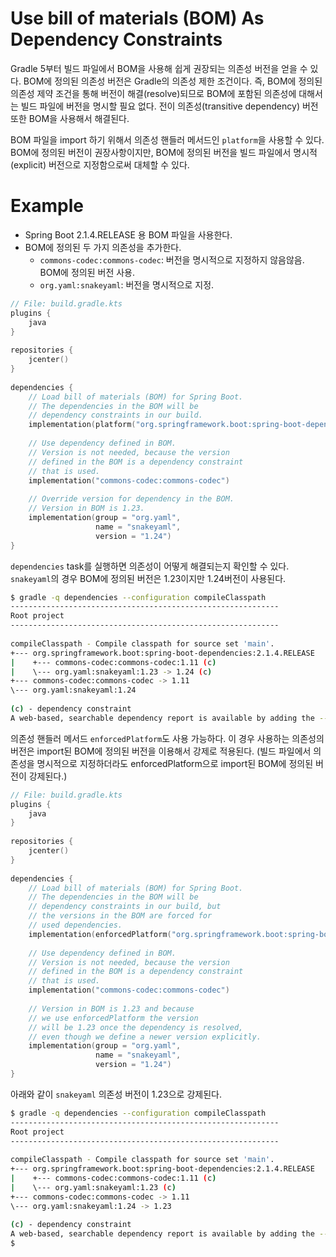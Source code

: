 # Use bill of materials (BOM) As Dependency Constraints
Gradle 5부터 빌드 파일에서 BOM을 사용해 쉽게 권장되는 의존성 버전을 얻을 수 있다. BOM에 정의된 의존성 버전은 Gradle의 의존성 제한 조건이다. 즉, BOM에 정의된 의존성 제약 조건을 통해 버전이 해결(resolve)되므로 BOM에 포함된 의존성에 대해서는 빌드 파일에 버전을 명시할 필요 없다. 전이 의존성(transitive dependency) 버전 또한 BOM을 사용해서 해결된다.

BOM 파일을 import 하기 위해서 의존성 핸들러 메서드인 `platform`을 사용할 수 있다. BOM에 정의된 버전이 권장사항이지만, BOM에 정의된 버전을 빌드 파일에서 명시적(explicit) 버전으로 지정함으로써 대체할 수 있다.

# Example
- Spring Boot 2.1.4.RELEASE 용 BOM 파일을 사용한다.
- BOM에 정의된 두 가지 의존성을 추가한다.
  - `commons-codec:commons-codec`: 버전을 명시적으로 지정하지 않음않음. BOM에 정의된 버전 사용.
  - `org.yaml:snakeyaml`: 버전을 명시적으로 지정.

```kotlin
// File: build.gradle.kts
plugins {
    java
}
 
repositories {
    jcenter()
}
 
dependencies {
    // Load bill of materials (BOM) for Spring Boot.
    // The dependencies in the BOM will be
    // dependency constraints in our build.
    implementation(platform("org.springframework.boot:spring-boot-dependencies:2.1.4.RELEASE"))
 
    // Use dependency defined in BOM.
    // Version is not needed, because the version
    // defined in the BOM is a dependency constraint
    // that is used.
    implementation("commons-codec:commons-codec")
 
    // Override version for dependency in the BOM.
    // Version in BOM is 1.23.
    implementation(group = "org.yaml",
                   name = "snakeyaml",
                   version = "1.24")
}
```

`dependencies` task를 실행하면 의존성이 어떻게 해결되는지 확인할 수 있다. `snakeyaml`의 경우 BOM에 정의된 버전은 1.23이지만 1.24버전이 사용된다.

```bash
$ gradle -q dependencies --configuration compileClasspath
------------------------------------------------------------
Root project
------------------------------------------------------------
 
compileClasspath - Compile classpath for source set 'main'.
+--- org.springframework.boot:spring-boot-dependencies:2.1.4.RELEASE
|    +--- commons-codec:commons-codec:1.11 (c)
|    \--- org.yaml:snakeyaml:1.23 -> 1.24 (c)
+--- commons-codec:commons-codec -> 1.11
\--- org.yaml:snakeyaml:1.24
 
(c) - dependency constraint
A web-based, searchable dependency report is available by adding the --scan option.
```

의존성 핸들러 메서드 `enforcedPlatform`도 사용 가능하다. 이 경우 사용하는 의존성의 버전은 import된 BOM에 정의된 버전을 이용해서 강제로 적용된다. (빌드 파일에서 의존성을 명시적으로 지정하더라도 enforcedPlatform으로 import된 BOM에 정의된 버전이 강제된다.)

```kotlin
// File: build.gradle.kts
plugins {
    java
}
 
repositories {
    jcenter()
}
 
dependencies {
    // Load bill of materials (BOM) for Spring Boot.
    // The dependencies in the BOM will be
    // dependency constraints in our build, but
    // the versions in the BOM are forced for
    // used dependencies.
    implementation(enforcedPlatform("org.springframework.boot:spring-boot-dependencies:2.1.4.RELEASE"))
 
    // Use dependency defined in BOM.
    // Version is not needed, because the version
    // defined in the BOM is a dependency constraint
    // that is used.
    implementation("commons-codec:commons-codec")
 
    // Version in BOM is 1.23 and because
    // we use enforcedPlatform the version
    // will be 1.23 once the dependency is resolved,
    // even though we define a newer version explicitly.
    implementation(group = "org.yaml",
                   name = "snakeyaml",
                   version = "1.24")
}
```

아래와 같이 `snakeyaml` 의존성 버전이 1.23으로 강제된다.

```bash
$ gradle -q dependencies --configuration compileClasspath
------------------------------------------------------------
Root project
------------------------------------------------------------
 
compileClasspath - Compile classpath for source set 'main'.
+--- org.springframework.boot:spring-boot-dependencies:2.1.4.RELEASE
|    +--- commons-codec:commons-codec:1.11 (c)
|    \--- org.yaml:snakeyaml:1.23 (c)
+--- commons-codec:commons-codec -> 1.11
\--- org.yaml:snakeyaml:1.24 -> 1.23
 
(c) - dependency constraint
A web-based, searchable dependency report is available by adding the --scan option.
$
```
